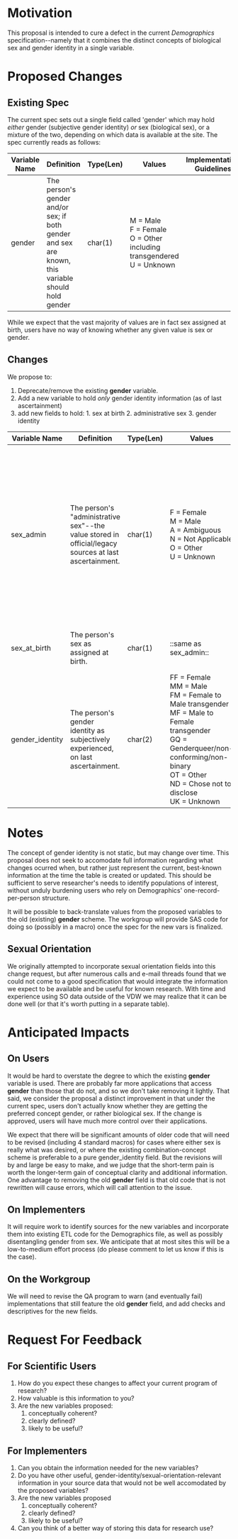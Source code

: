 Motivation
==========
This proposal is intended to cure a defect in the current _Demographics_ specification--namely that it combines the distinct concepts of biological sex and gender identity in a single variable.

Proposed Changes
================
Existing Spec
-------------
The current spec sets out a single field called 'gender' which may hold _either_ gender (subjective gender identity) _or_ sex (biological sex), or a mixture of the two, depending on which data is available at the site.  The spec currently reads as follows:

|Variable Name|Definition|Type(Len)|Values|Implementation Guidelines|
|-------------|----------|---------|------|-------------------------|
|gender|The person's gender and/or sex;  if both gender and sex are known, this variable should hold gender|char(1)|M = Male<br>F = Female<br>O = Other including transgendered<br>U = Unknown| |

While we expect that the vast majority of values are in fact sex assigned at birth, users have no way of knowing whether any given value is sex or gender.

Changes
-----------
We propose to:

  1. Deprecate/remove the existing **gender** variable.
  2. Add a new variable to hold *only* gender identity information (as of last ascertainment)
  2. add new fields to hold:
    1. sex at birth
    2. administrative sex
    3. gender identity

|Variable Name|Definition|Type(Len)|Values|Implementation Guidelines|
|-------------|----------|---------|------|-------------------------|
|sex_admin|The person's "administrative sex"--the value stored in official/legacy sources at last ascertainment.|char(1)|F = Female<br>M = Male<br>A = Ambiguous<br>N = Not Applicable<br>O = Other<br>U = Unknown|This is <a href="https://phinvads.cdc.gov/vads/ViewValueSet.action?id=06D34BBC-617F-DD11-B38D-00188B398520">PHVS_AdministrativeSex_HL7_2x</a>. <br/>Legacy sources may designate the information we mean here as either 'sex' or 'gender' without regard for the distinction between these concepts.  In the absence of specific knowledge that a given legacy source codes gender identity, implementers should default to placing legacy data in this variable. <br/> In general, any data collected before your organization began collecting detailed <abbr title = "Sexual Orientation/Gender Identity">SOGI</abbr> data should go in this field. <br/>Values of 'intersex' should be coded as Ambiguous. Values of 'unsure' should be coded as Other.|
|sex_at_birth|The person's sex as assigned at birth.|char(1)|::same as sex_admin::|It is expected that sex_admin may change over time as a person changes their legal and/or physical sex--this variable should not change.|
|gender_identity|The person's gender identity as subjectively experienced, on last ascertainment.|char(2)|FF = Female<br>MM = Male<br>FM = Female to Male transgender<br>MF = Male to Female transgender<br>GQ = Genderqueer/non-conforming/non-binary<br>OT = Other<br>ND = Chose not to disclose<br>UK = Unknown|Compatible with <a href='https://phinvads.cdc.gov/vads/ViewValueSet.action?id=660779DA-64E9-E611-A856-0017A477041A'>PHVS_GenderIdentity_CDC</a>. Values of 'unsure/questioning' should be coded as Other.|

Notes
=====
The concept of gender identity is not static, but may change over time.  This proposal does not seek to accomodate full information regarding what changes ocurred when, but rather just represent the current, best-known information at the time the table is created or updated.  This should be sufficient to serve researcher's needs to identify populations of interest, without unduly burdening users who rely on Demographics' one-record-per-person structure.

It will be possible to back-translate values from the proposed variables to the old (existing) **gender** scheme.  The workgroup will provide SAS code for doing so (possibly in a macro) once the spec for the new vars is finalized.

Sexual Orientation
------------------
We originally attempted to incorporate sexual orientation fields into this change request, but after numerous calls and e-mail threads found that we could not come to a good specification that would integrate the information we expect to be available and be useful for known research.  With time and experience using SO data outside of the VDW we may realize that it can be done well (or that it's worth putting in a separate table).

Anticipated Impacts
===================

On Users
--------
It would be hard to overstate the degree to which the existing **gender** variable is used.  There are probably far more applications that access **gender** than those that do not, and so we don't take removing it lightly.  That said, we consider the proposal a distinct improvement in that under the current spec, users don't actually know whether they are getting the preferred concept gender, or rather biological sex. If the change is approved, users will have much more control over their applications.

We expect that there will be significant amounts of older code that will need to be revised (including 4 standard macros) for cases where either sex is really what was desired, or where the existing combination-concept scheme is preferable to a pure gender_identity field.  But the revisions will by and large be easy to make, and we judge that the short-term pain is worth the longer-term gain of conceptual clarity and additional information.  One advantage to removing the old **gender** field is that old code that is not rewritten will cause errors, which will call attention to the issue.

On Implementers
---------------
It will require work to identify sources for the new variables and incorporate them into existing ETL code for the Demographics file, as well as possibly disentangling gender from sex.  We anticipate that at most sites this will be a low-to-medium effort process (do please comment to let us know if this is the case).


On the Workgroup
----------------
We will need to revise the QA program to warn (and eventually fail) implementations that still feature the old **gender** field, and add checks and descriptives for the new fields.

Request For Feedback
====================

For Scientific Users
--------------------

1. How do you expect these changes to affect your current program of research?
2. How valuable is this information to you?
3. Are the new variables proposed:
    1. conceptually coherent?
    2. clearly defined?
    3. likely to be useful?

For Implementers
--------------------

1. Can you obtain the information needed for the new variables?
1. Do you have other useful, gender-identity/sexual-orientation-relevant information in your source data that would not be well accomodated by the proposed variables?
3. Are the new variables proposed
    1. conceptually coherent?
    1. clearly defined?
    1. likely to be useful?
3. Can you think of a better way of storing this data for research use?
